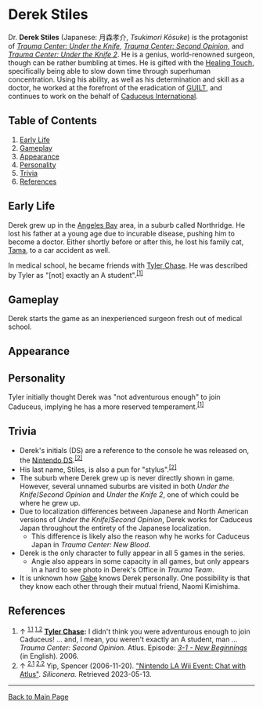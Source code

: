 # Derek Stiles

Dr. **Derek Stiles** (Japanese: 月森孝介, *Tsukimori Kōsuke*) is the protagonist of *[Trauma Center: Under the Knife](../../utk/UTK.md)*, *[Trauma Center: Second Opinion](../SO.md)*, and *[Trauma Center: Under the Knife 2](../../utk2/UTK2.md)*. He is a genius, world-renowned surgeon, though can be rather bumbling at times. He is gifted with the [Healing Touch](../../../general/Healing_Touch.md), specifically being able to slow down time through superhuman concentration. Using his ability, as well as his determination and skill as a doctor, he worked at the forefront of the eradication of [GUILT](../../../diseases/GUILT.md), and continues to work on the behalf of [Caduceus International](../../../organizations/Caduceus_International.md).

## Table of Contents
1. [Early Life](#Early_Life)
2. [Gameplay](#Gameplay)
3. [Appearance](#Appearance)
4. [Personality](#Personality)
5. [Trivia](#Trivia)
6. [References](#References)

## <a id="Early_Life"></a>Early Life
Derek grew up in the [Angeles Bay](../locations/Angeles_Bay.md) area, in a suburb called Northridge. He lost his father at a young age due to incurable disease, pushing him to become a doctor. Either shortly before or after this, he lost his family cat, [Tama](Tama.md), to a car accident as well.

In medical school, he became friends with [Tyler Chase](Tyler_Chase.md). He was described by Tyler as "[not] exactly an A student".<sup><a id="cite_ref_1.1"></a>[[1]](#cite_note-1)</sup>

## <a id="Gameplay"></a>Gameplay

<!-- > 
— Derek's introduction in [1-1](../episodes/1_1.md) -->

Derek starts the game as an inexperienced surgeon fresh out of medical school.

## <a id="Appearance"></a>Appearance 

## <a id="Personality"></a>Personality

Tyler initially thought Derek was "not adventurous enough" to join Caduceus, implying he has a more reserved temperament.<sup><a id="cite_ref_1.2"></a>[[1]](#cite_note-1)</sup>

## <a id="Trivia"></a>Trivia

* Derek's initials (DS) are a reference to the console he was released on, the [Nintendo DS](../../../general/hardware/Nintendo_DS.md).<sup><a id="cite_ref_2.1"></a>[[2]](#cite_note-2)</sup>
* His last name, Stiles, is also a pun for "stylus".<sup><a id="cite_ref_2.2"></a>[[2]](#cite_note-2)</sup>
* The suburb where Derek grew up is never directly shown in game. However, several unnamed suburbs are visited in both *Under the Knife*/*Second Opinion* and *Under the Knife 2*, one of which could be where he grew up.
* Due to localization differences between Japanese and North American versions of *Under the Knife*/*Second Opinion*, Derek works for Caduceus Japan throughout the entirety of the Japanese localization.
	* This difference is likely also the reason why he works for Caduceus Japan in *Trauma Center: New Blood*.
* Derek is the only character to fully appear in all 5 games in the series.
	* Angie also appears in some capacity in all games, but only appears in a hard to see photo in Derek's Office in *Trauma Team*.
* It is unknown how [Gabe](../../tt/characters/Gabriel_Cunningham.md) knows Derek personally. One possibility is that they know each other through their mutual friend, Naomi Kimishima.

## <a id="References"></a>References
1. <a id="cite_note-1"></a> ↑ <sup>[1.1](#cite_ref_1.1) [1.2](#cite_ref_1.2)</sup> **[Tyler Chase](Tyler_Chase.md):** I didn't think you were adventurous enough to join Caduceus! ... and, I mean, you weren't exactly an A student, man ... <br>
*Trauma Center: Second Opinion.* Atlus. Episode: *[3-1 - New Beginnings](../episodes/3_1.md)* (in English). 2006. <br>
2. <a id="cite_note-2"></a> ↑ <sup>[2.1](#cite_ref_2.1) [2.2](#cite_ref_2.2)</sup> Yip, Spencer (2006-11-20). ["Nintendo LA Wii Event: Chat with Atlus"](https://www.siliconera.com/nintendo-la-wii-event-chat-with-atlus/). *Siliconera.* Retrieved 2023-05-13.

---

[Back to Main Page](/tc-wiki)